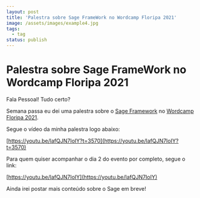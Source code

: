 ```yaml
---
layout: post
title: 'Palestra sobre Sage FrameWork no Wordcamp Floripa 2021'
image: /assets/images/example4.jpg
tags:
  - tag
status: publish
---
```

# Palestra sobre Sage FrameWork no Wordcamp Floripa 2021

Fala Pessoal! Tudo certo?

Semana passa eu dei uma palestra sobre o  [Sage Framework](https://roots.io/sage/)  no  [Wordcamp Floripa 2021](https://floripa.wordcamp.org/2021/).

Segue o vídeo da minha palestra logo abaixo:

[https://youtu.be/lafQJN7IoIY?t=3570](https://youtu.be/lafQJN7IoIY?t=3570)

Para quem quiser acompanhar o dia 2 do evento por completo, segue o link:

[https://youtu.be/lafQJN7IoIY](https://youtu.be/lafQJN7IoIY)

Ainda irei postar mais conteúdo sobre o Sage em breve!